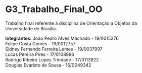 # G3_Trabalho_Final_OO
Trabalho final referente à disciplina de Orientação a Objetos da Universidade de Brasília.

**Integrantes:**  João Pedro Alves Machado        - 19/0015276  
                  Felipe Costa Gomes              - 19/0012757  
                  Sidney Fernando Ferreira Lemes  - 19/0037997  
                  Lucas Pereira Pires             - 17/0108996  
                  Rodrigo Ribeiro Lopes Trindade  - 17/0113922  
                  Douglas Evaristo de Sousa       - 16/0049342  
